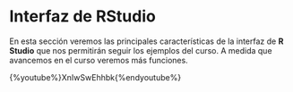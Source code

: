 
# Interfaz de RStudio  



En esta sección veremos las principales características de la interfaz de __R Studio__ que nos permitirán seguir los ejemplos del curso. A medida que avancemos en el curso veremos más funciones.  




{%youtube%}XnIwSwEhhbk{%endyoutube%}
